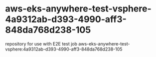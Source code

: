 # aws-eks-anywhere-test-vsphere-4a9312ab-d393-4990-aff3-848da768d238-105
repository for use with E2E test job aws-eks-anywhere-test-vsphere:4a9312ab-d393-4990-aff3-848da768d238-105
